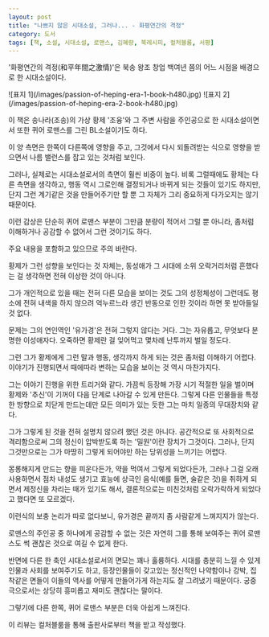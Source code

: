 ```yaml
---
layout: post
title: "나쁘지 않은 시대소설, 그러나... - 화평연간의 격정"
category: 도서
tags: [책, 소설, 시대소설, 로맨스, 김혜량, 북레시피, 컬처블룸, 서평]
---
```


'화평연간의 격정(和平年間之激情)'은
북송 왕조 창업 백여년 쯤의 어느 시점을 배경으로 한 시대소설이다.

<p class="center" markdown="1">
![표지 1](/images/passion-of-heping-era-1-book-h480.jpg)
![표지 2](/images/passion-of-heping-era-2-book-h480.jpg)
</p>

이 책은 송나라(조송)의 가상 황제 '조융'와 그 주변 사람을 주인공으로 한 시대소설이면서
또한 퀴어 로맨스를 그린 BL소설이기도 하다.

이 양 측면은 한쪽이 다른쪽에 영향을 주고,
그것에서 다시 되돌려받는 식으로 영향을 받으면서
나름 밸런스를 잡고 있는 것처럼 보인다.

그러나, 실제로는 시대소설로서의 측면이 훨씬 비중이 높다.
비록 그럴때에도 황제는 다른 측면을 생각하고,
행동 역시 그로인해 결정되거나 바뀌게 되는 것들이 있기도 하지만,
단지 그런 계기같은 것을 만들어주기만 할 뿐
그 자체가 그리 중요하게 다가오지는 않기 때문이다.

이런 감상은 단순히 퀴어 로맨스 부분이 그만큼 분량이 적어서 그럴 뿐 아니라,
좀처럼 이해하거나 공감할 수 없어서 그런 것이기도 하다.


<div class="im im-warning">
주요 내용을 포함하고 있으므로 주의 바란다.
</div>


황제가 그런 성향을 보인다는 것 자체는,
동성애가 그 시대에 소위 오락거리처럼 흔했다는 걸 생각하면 전혀 이상한 것이 아니다.

그가 개인적으로 있을 때는 전혀 다른 모습을 보이는 것도
그의 성정체성이 그런데도
평소에 전혀 내색을 하지 않으려 억누르느라 생긴 반동으로 인한 것이라 하면 못 받아들일 것 없다.

문제는 그의 연인역인 '유가경'은 전혀 그렇지 않다는 거다.
그는 자유롭고, 무엇보다 분명한 이성애자다.
오죽하면 황제란 걸 잊어먹고 몇차례 난투까지 벌일 정도다.

그런 그가 황제에게 그런 말과 행동, 생각까지 하게 되는 것은 좀처럼 이해하기 어렵다.
이야기가 진행되면서 때에따라 변하는 모습을 보이는 것 역시 마찬가지다.

그는 이야기 진행을 위한 트리거와 같다.
가끔씩 등장해 가장 시기 적절한 일을 벌이며
황제와 '추신'이 기꺼이 다음 단계로 나아갈 수 있게 만든다.
그렇게 다른 인물들을 특정한 방향으로 치닫게 만드는데만 모든 의미가 있는 듯한 그는
마치 일종의 무대장치와 같다.

그가 그렇게 된 것을 전혀 설명치 않으려 했던 것은 아니다.
공간적으로 또 사회적으로 격리함으로써 그의 정신이 압박받도록 하는 '밀원'이란 장치가 그것이다.
그러나, 단지 그것만으로는 그가 마땅히 그렇게 되어야만 하는 당위성을 느끼기는 어렵다.

몽롱해지게 만드는 향을 피운다든가,
약을 먹여서 그렇게 되었다든가,
그러나 그걸 오래 사용하면서 점차 내성도 생기고
효능에 상극인 음식(예를 들면, 술같은 것)을 취하게 되면서
제정신을 차리는 때가 있기도 해서,
결론적으로는 미친것처럼 오락가락하게 되었다고 했다면 또 모르겠다.

이런식의 보충 논리가 따로 없다보니,
유가경은 끝까지 좀 사람같게 느껴지지가 않는다.

로맨스의 주인공 중 하나에게 공감할 수 없는 것은
자연히 그를 통해 보여주는 퀴어 로맨스도 썩 괜찮은 것으로 여길 수 없게 한다.

반면에 다른 한 축인 시대소설로서의 면모는 꽤나 훌륭하다.
시대를 충분히 느낄 수 있게 인물과 사회를 보여주기도 하고,
등장인물들이 갖고있는 정신적인 나약함이나 강박, 집착같은 면들이
이들의 역사를 어떻게 만들어가게 하는지도 잘 그려냈기 때문이다.
궁중극으로서는 상당히 흥미롭고 재미도 괜찮다는 말이다.

그렇기에 다른 한쪽,
퀴어 로맨스 부분은 더욱 아쉽게 느껴진다.



<div class="im im-info">
이 리뷰는 컬처블룸을 통해 출판사로부터 책을 받고 작성했다.
</div>
